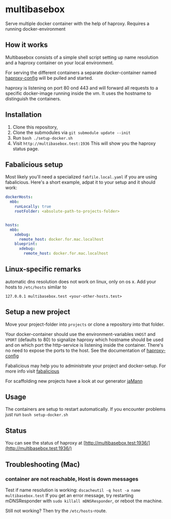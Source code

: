 # multibasebox

Serve multiple docker container with the help of haproxy. Requires a running docker-environment

## How it works

Multibasebox consists of a simple shell script setting up name resolution and a haproxy container on your local environment.

For serving the different containers a separate docker-container named [haproxy-config](https://github.com/factorial-io/haproxy-config) will be pulled and started.

haproxy is listening on port 80 ond 443 and will forward all requests to a specific docker-image running inside the vm. It uses the hostname to distinguish the containers.


## Installation

1. Clone this repository,
2. Clone the submodules via `git submodule update --init`
3. Run `bash ./setup-docker.sh`
4. Visit `http://multibasebox.test:1936` This will show you the haproxy status page.

## Fabalicious setup

Most likely you'll need a specialized `fabfile.local.yaml` if you are using fabalicious. Here's a short example, adpat it to your setup and it should work:

```yaml
dockerHosts:
  mbb:
    runLocally: true
    rootFolder: <absolute-path-to-projects-folder>


hosts:
  mbb:
    xdebug:
      remote_host: docker.for.mac.localhost
    blueprint:
      xdebug:
        remote_host: docker.for.mac.localhost
```

## Linux-specific remarks

automatic dns resolution does not work on linux, only on os x. Add your hosts to `/etc/hosts` similar to

```
127.0.0.1 multibasebox.test <your-other-hosts.test>
```

## Setup a new project

Move your project-folder into `projects` or clone a repository into that folder.

Your docker-container should use the environment-variables ``VHOST`` and ``VPORT`` (defaults to 80) to signalize haproxy which hostname should be used and on which port the http-service is listening inside the container. There's no need to expose the ports to the host. See the documentation of [haproxy-config](https://github.com/factorial-io/haproxy-config)

Fabalicious may help you to administrate your project and docker-setup. For more info visit [fabalicious](https://github.com/factorial-io/fabalicious)

For scaffolding new projects have a look at our generator [jaMann](https://github.com/factorial-io/generator-jaMann)


## Usage

The containers are setup to restart automatically. If you encounter problems just run `bash setup-docker.sh`


## Status

You can see the status of haproxy at [http://multibasebox.test:1936/](http://multibasebox.test:1936/)


## Troubleshooting (Mac)

### container are not reachable, Host is down messages

Test if name resolution is working: `dscacheutil -q host -a name multibasebox.test` If you get an error message, try restarting mDNSResponder with `sudo killall mDNSResponder`, or reboot the machine.

Still not working? Then try the `/etc/hosts`-route.


